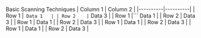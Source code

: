 Basic Scanning Techniques
| Column 1 | Column 2 |
|----------|----------|
| Row 1    |``` Data 1   |
| Row 2    |``` Data 3   |
| Row 1    |``` Data 1   |
| Row 2    | Data 3   |
| Row 1    | Data 1   |
| Row 2    | Data 3   |
| Row 1    | Data 1   |
| Row 2    | Data 3   |
| Row 1    | Data 1   |
| Row 2    | Data 3   |

